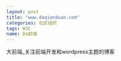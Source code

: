 ```yaml
---
layout: post
title: "www.daqianduan.com"
categories: 社区组织
tags: W3C
name: Da前端
---
```


大前端_关注前端开发和wordpress主题的博客
